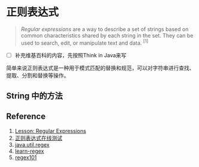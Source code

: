 # 正则表达式

> *Regular expressions* are a way to describe a set of strings based on common characteristics shared by each string in the set. They can be used to search, edit, or manipulate text and data. <sup>[1]</sup>

- [ ] 补充维基百科的内容，先按照Think in Java来写

简单来说正则表达式是一种用于模式匹配的替换和规范，可以对字符串进行查找、提取、分割和替换等操作。



##  String 中的方法







## Reference

1. [Lesson: Regular Expressions](https://docs.oracle.com/javase/tutorial/essential/regex/index.html)
2. [正则表达式在线测试](http://c.runoob.com/front-end/854)
3. [java.util.regex](https://docs.oracle.com/javase/8/docs/api/java/util/regex/package-summary.html)
4. [learn-regex](https://github.com/ziishaned/learn-regex#1-basic-matchers)
5. [regex101](https://regex101.com/)

